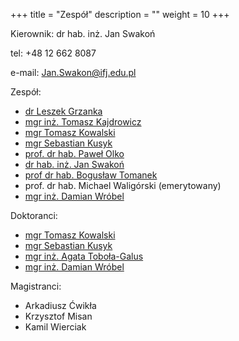 +++
title = "Zespół"
description = ""
weight = 10
+++

Kierownik: dr hab. inż. Jan Swakoń

tel: +48 12 662 8087

e-mail: Jan.Swakon@ifj.edu.pl


Zespół:

  * [dr Leszek Grzanka](https://www.ifj.edu.pl/phone/ed_person.php?id=141&lang=pl)
  * [mgr inż. Tomasz Kajdrowicz](https://www.ifj.edu.pl/phone/ed_person.php?id=187&lang=pl)
  * [mgr Tomasz Kowalski](https://www.ifj.edu.pl/phone/ed_person.php?id=1149&lang=pl)
  * [mgr Sebastian Kusyk](https://www.ifj.edu.pl/phone/ed_person.php?id=1146&lang=pl)
  * [prof. dr hab. Paweł Olko](https://www.ifj.edu.pl/phone/ed_person.php?id=382&lang=pl)
  * [dr hab. inż. Jan Swakoń](https://www.ifj.edu.pl/phone/ed_person.php?id=497&lang=pl)
  * [prof dr hab. Bogusław Tomanek](https://www.ifj.edu.pl/phone/ed_person.php?id=717&lang=pl)
  * prof. dr hab. Michael Waligórski (emerytowany)
  * [mgr inż. Damian Wróbel](https://www.ifj.edu.pl/phone/ed_person.php?id=1148&lang=pl)
  
Doktoranci:

  * [mgr Tomasz Kowalski](https://www.ifj.edu.pl/phone/ed_person.php?id=1149&lang=pl)
  * [mgr Sebastian Kusyk](https://www.ifj.edu.pl/phone/ed_person.php?id=1146&lang=pl)
  * [mgr inż. Agata Toboła-Galus](https://www.ifj.edu.pl/phone/ed_person.php?id=833&lang=pl)
  * [mgr inż. Damian Wróbel](https://www.ifj.edu.pl/phone/ed_person.php?id=1148&lang=pl)

Magistranci:
  * Arkadiusz Ćwikła
  * Krzysztof Misan
  * Kamil Wierciak
